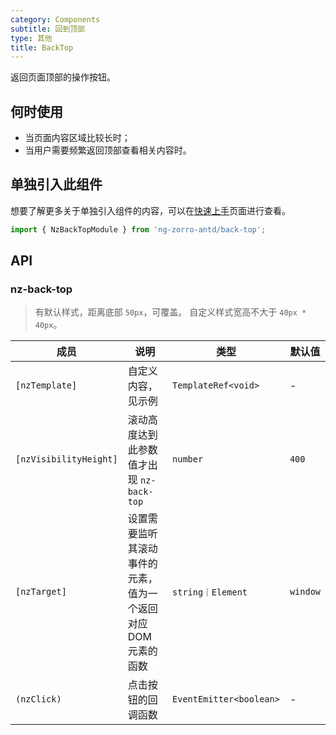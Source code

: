 ```yaml
---
category: Components
subtitle: 回到顶部
type: 其他
title: BackTop
---
```


返回页面顶部的操作按钮。

## 何时使用

- 当页面内容区域比较长时；
- 当用户需要频繁返回顶部查看相关内容时。

## 单独引入此组件

想要了解更多关于单独引入组件的内容，可以在[快速上手](/docs/getting-started/zh#单独引入某个组件)页面进行查看。

```ts
import { NzBackTopModule } from 'ng-zorro-antd/back-top';
```

## API

### nz-back-top

> 有默认样式，距离底部 `50px`，可覆盖。
> 自定义样式宽高不大于 `40px * 40px`。

| 成员 | 说明 | 类型 | 默认值 |
| --- | --- | --- | --- |
| `[nzTemplate]` | 自定义内容，见示例 | `TemplateRef<void>` | - |
| `[nzVisibilityHeight]` | 滚动高度达到此参数值才出现 `nz-back-top` | `number` | `400` |
| `[nzTarget]` | 设置需要监听其滚动事件的元素，值为一个返回对应 DOM 元素的函数 | `string｜Element` | `window` |
| `(nzClick)` | 点击按钮的回调函数 | `EventEmitter<boolean>` | - |

